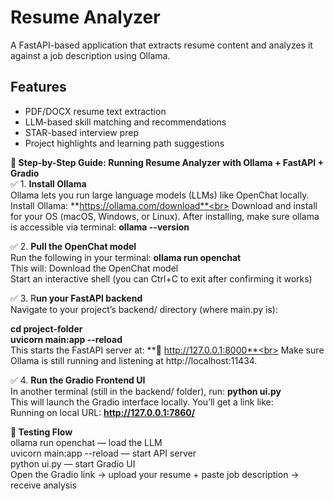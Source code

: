 # Resume Analyzer

A FastAPI-based application that extracts resume content and analyzes it against a job description using Ollama.

## Features
- PDF/DOCX resume text extraction
- LLM-based skill matching and recommendations
- STAR-based interview prep
- Project highlights and learning path suggestions

**🧠 Step-by-Step Guide: Running Resume Analyzer with Ollama + FastAPI + Gradio**<br>
✅ 1. **Install Ollama**<br>
Ollama lets you run large language models (LLMs) like OpenChat locally.<br>
Install Ollama: **https://ollama.com/download**<br>
Download and install for your OS (macOS, Windows, or Linux).
After installing, make sure ollama is accessible via terminal:
**ollama --version**

✅ 2. **Pull the OpenChat model**<br>
Run the following in your terminal:
**ollama run openchat**<br>
This will:
Download the OpenChat model<br>
Start an interactive shell (you can Ctrl+C to exit after confirming it works)

✅ 3. R**un your FastAPI backend**<br>
Navigate to your project’s backend/ directory (where main.py is):<br>

**cd project-folder<br>
uvicorn main:app --reload**<br>
This starts the FastAPI server at:
**📍 http://127.0.0.1:8000**<br>
Make sure Ollama is still running and listening at http://localhost:11434.

✅ 4. **Run the Gradio Frontend UI**<br>
In another terminal (still in the backend/ folder), run:
**python ui.py**<br>
This will launch the Gradio interface locally. You’ll get a link like:<br>
Running on local URL:  **http://127.0.0.1:7860/**

**🧪 Testing Flow**<br>
ollama run openchat — load the LLM<br>
uvicorn main:app --reload — start API server<br>
python ui.py — start Gradio UI<br>
Open the Gradio link → upload your resume + paste job description → receive analysis<br>
